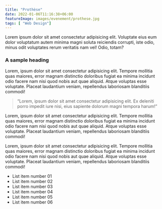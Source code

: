 ```yaml
---
title: "Prothèse"
date: 2022-01-06T11:16:38+06:00
featureImage: images/evenement/prothese.jpg
tags: [ "Web Design"]
---
```

  Lorem ipsum dolor sit amet consectetur adipisicing elit. Voluptate eius eum dolor voluptatum autem minima magni soluta reiciendis corrupti, iste odio, minus odit voluptates rerum veritatis nam vel! Odio, totam?

  ### A sample heading 

  Lorem, ipsum dolor sit amet consectetur adipisicing elit. Tempore mollitia quas maiores, error magnam distinctio doloribus fugiat ea minima incidunt odio facere nam nisi quod nobis aut quae aliquid. Atque voluptas esse voluptate. Placeat laudantium veniam, repellendus laboriosam blanditiis commodi!
  > “Lorem, ipsum dolor sit amet consectetur adipisicing elit. Ex deleniti porro impedit iure nisi, eius sapiente dolorum magni tempora harum!”

  Lorem, ipsum dolor sit amet consectetur adipisicing elit. Tempore mollitia quas maiores, error magnam distinctio doloribus fugiat ea minima incidunt odio facere nam nisi quod nobis aut quae aliquid. Atque voluptas esse voluptate. Placeat laudantium veniam, repellendus laboriosam blanditiis commodi!

  Lorem, ipsum dolor sit amet consectetur adipisicing elit. Tempore mollitia quas maiores, error magnam distinctio doloribus fugiat ea minima incidunt odio facere nam nisi quod nobis aut quae aliquid. Atque voluptas esse voluptate. Placeat laudantium veniam, repellendus laboriosam blanditiis commodi!
  
  - List item number 01
  - List item number 02
  - List item number 03
  - List item number 04
  - List item number 05
  - List item number 06